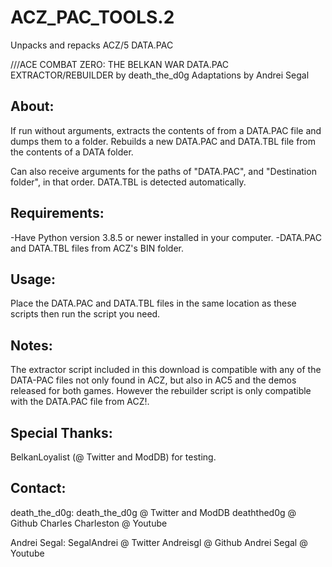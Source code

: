 # ACZ_PAC_TOOLS.2
 Unpacks and repacks ACZ/5 DATA.PAC


///ACE COMBAT ZERO: THE BELKAN WAR DATA.PAC EXTRACTOR/REBUILDER
by death_the_d0g
Adaptations by Andrei Segal

About:
------
If run without arguments, extracts the contents of from a DATA.PAC file and dumps them to a folder. Rebuilds a new DATA.PAC and DATA.TBL file from the contents of a DATA folder.

Can also receive arguments for the paths of "DATA.PAC", and "Destination folder", in that order.
DATA.TBL is detected automatically.


Requirements:
-------------
-Have Python version 3.8.5 or newer installed in your computer.
-DATA.PAC and DATA.TBL files from ACZ's BIN folder.


Usage:
------
Place the DATA.PAC and DATA.TBL files in the same location as these scripts then run the script you need.

Notes:
------
The extractor script included in this download is compatible with any of the DATA-PAC files not only found in ACZ, but also in AC5 and the demos released for both games. However the rebuilder script is only compatible with the DATA.PAC file from ACZ!.

Special Thanks:
---------------
BelkanLoyalist (@ Twitter and ModDB) for testing.


Contact:
--------
death_the_d0g:
 death_the_d0g @ Twitter and ModDB
 deaththed0g @ Github
 Charles Charleston @ Youtube

Andrei Segal:
 SegalAndrei @ Twitter
 Andreisgl @ Github
 Andrei Segal @ Youtube

